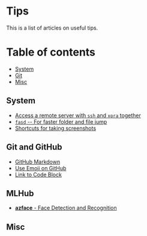 # Tips #

This is a list of articles on useful tips.

Table of contents
=================
* [System](#system)
* [Git](#git)
* [Misc](#misc)


## System
- [Access a remote server with `ssh` and `xpra` together](xpra-ssh.md)
- [`fasd` -- For faster folder and file jump](fasd.md)
- [Shortcuts for taking screenshots](screenshot-shortcut.md)


## Git and GitHub
- [GitHub Markdown](github-markdown.md)
- [Use Emoji on GitHub](emoji-on-github.md)
- [Link to Code Block](link-github-code-block.md)


## MLHub

- [**azface** - Face Detection and Recognition](mlhub/azface.md)


## Misc
